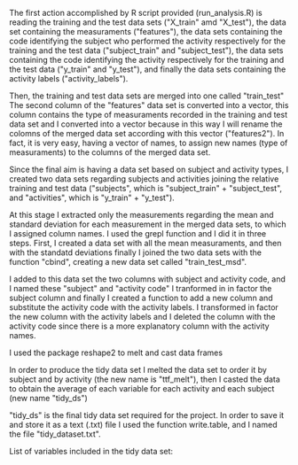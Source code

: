 The first action accomplished by R script provided (run_analysis.R) is reading the training and the test data sets ("X_train" amd "X_test"), the data set containing the measuraments ("features"), the data sets containing the code identifying the subject who performed the activity respectively for the training and the test data ("subject_train" and "subject_test"), the data sets containing the code identifying the activity respectively for the training and the test data ("y_train" and "y_test"), and finally the data sets containing the activity labels ("activity_labels").

Then, the training and test data sets are merged into one called "train_test"
The second column of the "features" data set is converted into a vector, this column contains the type of measuraments recorded in the training and test data set and I converted into a vector because in this way I will rename the colomns of the merged data set according with this vector ("features2").
In fact, it is very easy, having a vector of names, to assign new names (type of measuraments) to the columns of the merged data set.

Since the final aim is having a data set based on subject and activity types, I created two data sets regarding subjects and activities joining the relative training and test data ("subjects", which is "subject_train" + "subject_test", and "activities", which is "y_train" + "y_test").

At this stage I extracted only the  measurements regarding the mean and standard deviation for each measurement in the merged data sets, to which I assigned column names. I used the grepl function and I did it in three steps. First, I created a data set with all the mean measuraments, and then with the standatd deviations finally I joined the two data sets with the function "cbind", creating a new data set called "train_test_msd".

I added to this data set the two columns with subject and activity code, and I named these "subject" and "activity code"
I tranformed in in factor the subject column and finally I created a function to add a new column and substitute the activity code with the activity labels.
I transformed in factor the new column with the activity labels and I deleted the column with the activity code since there is a more explanatory column with the activity names.

I used the package reshape2 to melt and cast data frames

In order to produce the tidy data set I melted the data set to order it by subject and by activity (the new name is "ttf_melt"), then I casted the data to obtain the average of each variable for each activity and each subject (new name "tidy_ds")

"tidy_ds" is the final tidy data set required for the project.
In order to save it and store it as a text (.txt) file I used the function write.table, and I named the file "tidy_dataset.txt".

List of variables included in the tidy data set:


